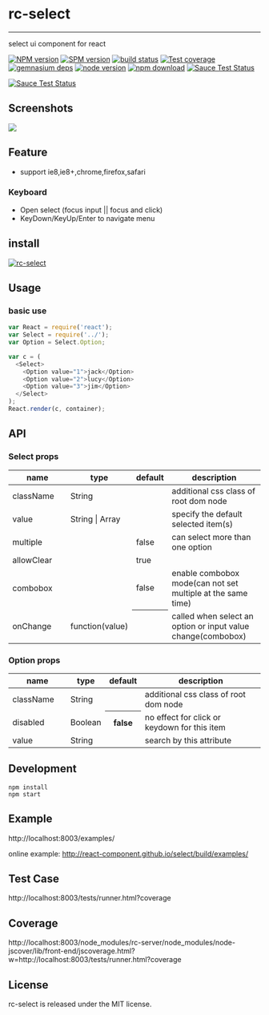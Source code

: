 # rc-select
---

select ui component for react

[![NPM version][npm-image]][npm-url]
[![SPM version](http://spmjs.io/badge/rc-select)](http://spmjs.io/package/rc-select)
[![build status][travis-image]][travis-url]
[![Test coverage][coveralls-image]][coveralls-url]
[![gemnasium deps][gemnasium-image]][gemnasium-url]
[![node version][node-image]][node-url]
[![npm download][download-image]][download-url]
[![Sauce Test Status](https://saucelabs.com/buildstatus/rc-select)](https://saucelabs.com/u/rc-select)

[![Sauce Test Status](https://saucelabs.com/browser-matrix/rc-select.svg)](https://saucelabs.com/u/rc-select)

[npm-image]: http://img.shields.io/npm/v/rc-select.svg?style=flat-square
[npm-url]: http://npmjs.org/package/rc-select
[travis-image]: https://img.shields.io/travis/react-component/select.svg?style=flat-square
[travis-url]: https://travis-ci.org/react-component/select
[coveralls-image]: https://img.shields.io/coveralls/react-component/select.svg?style=flat-square
[coveralls-url]: https://coveralls.io/r/react-component/select?branch=master
[gemnasium-image]: http://img.shields.io/gemnasium/react-component/select.svg?style=flat-square
[gemnasium-url]: https://gemnasium.com/react-component/select
[node-image]: https://img.shields.io/badge/node.js-%3E=_0.10-green.svg?style=flat-square
[node-url]: http://nodejs.org/download/
[download-image]: https://img.shields.io/npm/dm/rc-select.svg?style=flat-square
[download-url]: https://npmjs.org/package/rc-select

## Screenshots

<img src="https://tfsimg.alipay.com/images/T1CUBeXa0kXXXXXXXX.png" />

## Feature

* support ie8,ie8+,chrome,firefox,safari

### Keyboard

* Open select (focus input || focus and click)
* KeyDown/KeyUp/Enter to navigate menu

## install

[![rc-select](https://nodei.co/npm/rc-select.png)](https://npmjs.org/package/rc-select)

## Usage

### basic use
```js
var React = require('react'); 
var Select = require('../');
var Option = Select.Option;

var c = (
  <Select>
    <Option value="1">jack</Option>
    <Option value="2">lucy</Option>
    <Option value="3">jim</Option>
  </Select>
);
React.render(c, container);
```


## API

### Select props

<table class="table table-bordered table-striped">
    <thead>
    <tr>
        <th style="width: 100px;">name</th>
        <th style="width: 50px;">type</th>
        <th style="width: 50px;">default</th>
        <th>description</th>
    </tr>
    </thead>
    <tbody>
        <tr>
          <td>className</td>
          <td>String</td>
          <td></td>
          <td>additional css class of root dom node</td>
        </tr>
        <tr>
          <td>value</td>
          <td>String | Array<String></td>
          <td></td>
          <td>specify the default selected item(s)</td>
        </tr> 
        <tr>
          <td>multiple</td>
          <td></td>
          <td>false</td>
          <td>can select more than one option </td>
        </tr>           
        <tr>
          <td>allowClear</td>
          <td></td>
          <td>true</td>
          <td></td>
        </tr>
        <tr>
          <td>combobox</td>
          <td></td>
          <td>false</td>
          <td>enable combobox mode(can not set multiple at the same time)</td>
        </tr>
        <tr>
            <td>onChange</td>
            <td>function(value)</td>
            <th></th>
            <td>called when select an option or input value change(combobox)</td>
        </tr>
    </tbody>
</table>

### Option props

<table class="table table-bordered table-striped">
    <thead>
    <tr>
        <th style="width: 100px;">name</th>
        <th style="width: 50px;">type</th>
        <th style="width: 50px;">default</th>
        <th>description</th>
    </tr>
    </thead>
    <tbody>
        <tr>
          <td>className</td>
          <td>String</td>
          <td></td>
          <td>additional css class of root dom node</td>
        </tr>
        <tr>
            <td>disabled</td>
            <td>Boolean</td>
            <th>false</th>
            <td>no effect for click or keydown for this item</td>
        </tr>        
        <tr>
          <td>value</td>
          <td>String</td>
          <td></td>
          <td>search by this attribute</td>
        </tr>
    </tbody>
</table>

## Development

```
npm install
npm start
```

## Example

http://localhost:8003/examples/

online example: http://react-component.github.io/select/build/examples/

## Test Case

http://localhost:8003/tests/runner.html?coverage

## Coverage

http://localhost:8003/node_modules/rc-server/node_modules/node-jscover/lib/front-end/jscoverage.html?w=http://localhost:8003/tests/runner.html?coverage

## License

rc-select is released under the MIT license.
